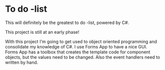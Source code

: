 # To do -list

This will definitely be the greatest to do -list, powered by C#.

This project is still at an early phase!

With this project I'm going to get used to object oriented programming and consolidate my knowledge of C#. I use Forms App to have a nice GUI. Forms App has a toolbox that creates the template code for component objects, but the values need to be changed. Also the event handlers need to written by hand.
